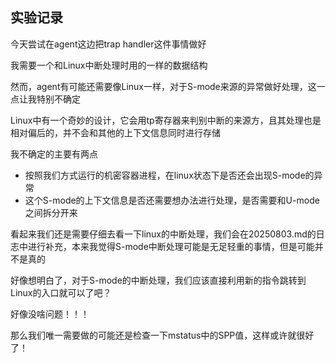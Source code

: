 ## 实验记录
今天尝试在agent这边把trap handler这件事情做好

我需要一个和Linux中断处理时用的一样的数据结构

然而，agent有可能还需要像Linux一样，对于S-mode来源的异常做好处理，这一点让我特别不确定

Linux中有一个奇妙的设计，它会用tp寄存器来判别中断的来源方，且其处理也是相对偏后的，并不会和其他的上下文信息同时进行存储

我不确定的主要有两点
- 按照我们方式运行的机密容器进程，在linux状态下是否还会出现S-mode的异常
- 这个S-mode的上下文信息是否还需要想办法进行处理，是否需要和U-mode之间拆分开来

看起来我们还是需要仔细去看一下linux的中断处理，我们会在20250803.md的日志中进行补充，本来我觉得S-mode中断处理可能是无足轻重的事情，但是可能并不是真的

好像想明白了，对于S-mode的中断处理，我们应该直接利用新的指令跳转到Linux的入口就可以了吧？

好像没啥问题！！！

那么我们唯一需要做的可能还是检查一下mstatus中的SPP值，这样或许就很好了！